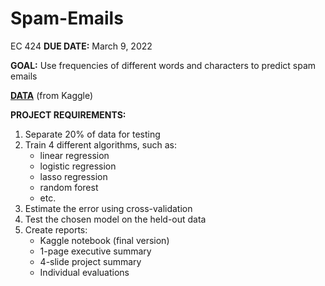 # Spam-Emails

EC 424
**DUE DATE:** March 9, 2022

**GOAL:** Use frequencies of different words and characters to predict spam emails

[**DATA**](https://www.kaggle.com/yasserh/spamemailsdataset) (from Kaggle)

**PROJECT REQUIREMENTS:**

1. Separate 20% of data for testing
2. Train 4 different algorithms, such as:
      * linear regression
      * logistic regression
      * lasso regression
      * random forest
      * etc.
3. Estimate the error using cross-validation
4. Test the chosen model on the held-out data
5. Create reports:
      * Kaggle notebook (final version)
      * 1-page executive summary
      * 4-slide project summary
      * Individual evaluations

